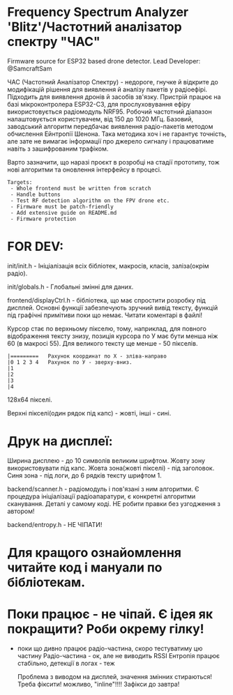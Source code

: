 # Frequency Spectrum Analyzer 'Blitz'/Частотний аналізатор спектру "ЧАС"
Firmware source for ESP32 based drone detector.
Lead Developer: @SamcraftSam

ЧАС (Частотний Аналізатор Спектру) - недороге, гнучке й відкрите до модифікацій рішення для виявлення й аналізу пакетів у радіоефірі. Підходить для виявлення дронів й засобів зв'язку. 
Пристрій працює на базі мікроконтролера ESP32-C3, для прослуховування ефіру використовується радіомодуль NRF95. Робочий частотний діапазон налаштовується користувачем, від 150 до 1020 МГц.
Базовий, заводський алгоритм передбачає виявлення радіо-пакетів методом обчислення Ейнтропії Шенона. 
Така методика хоч і не гарантує точність, але зате не вимагає інформації про джерело сигналу і працюватиме навіть з зашифрованим трафіком.

Варто зазначити, що наразі проєкт в розробці на стадії прототипу, тож нові алгоритми та оновлення інтерфейсу в процесі.

    Targets:
     - Whole frontend must be written from scratch
     - Handle buttons
     - Test RF detection algorithm on the FPV drone etc.
     - Firmware must be patch-friendly
     - Add extensive guide on README.md
     - Firmware protection

# FOR DEV:

init/init.h - Ініціалізація всіх бібліотек, макросів, класів, заліза(окрім радіо).

init/globals.h - Глобальні змінні для даних.

frontend/displayCtrl.h  - бібліотека, що має спростити розробку під дисплей. Основні функції забезпечують зручний вивід тексту, функцій під графічні примітиви поки що немає. Читати коментарі в файлі!

Курсор стає по верхньому пікселю, тому, наприклад, для повного відображення тексту знизу, позиція курсора по У має бути менша ніж 60 (в макросі 55). Для великого тексту ще менше - 50 пікселів. 

	|=========   Рахунок координат по Х - зліва-направо
	|0 1 2 3 4   Рахунок по У - зверху-вниз.
	|1
	|2
	|3
	|4

128х64 пікселі.

Верхні пікселі(один рядок під капс) - жовті, інші - сині.

# Друк на дисплеї:
Ширина дисплею - до 10 символів великим шрифтом. Жовту зону використовувати під капс.
Жовта зона(жовті пікселі) - під заголовок. Синя зона - під логи, до 6 рядків тексту шрифтом 1.


backend/scanner.h - радіомодуль і пов'язані з ним алгоритми. Є процедура ініціалізації радіоапаратури, є конкретні алгоритми сканування. Деталі у самому коді. НЕ робити правки без узгодження з автором!

backend/entropy.h - НЕ ЧІПАТИ!

# Для кращого ознайомлення читайте код і мануали по бібліотекам. 

# Поки працює - не чіпай. Є ідея як покращити? Роби окрему гілку!

 - поки що дивно працює радіо-частина, скоро тестуватиму цю частину
    Радіо-частина - ок, але не виводить RSSI
    Ентропія працює стабільно, детекції в логах - теж

    Проблема з виводом на дисплей, значення змінних стираються! Треба фіксити! можливо, "inline"!!!!
    Зафікси до завтра!

